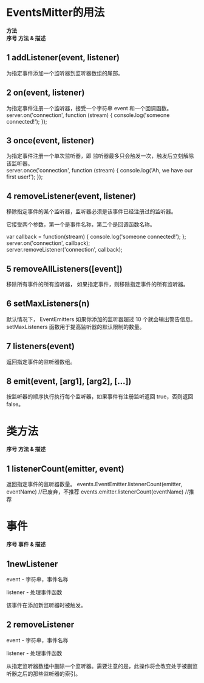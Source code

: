 # **EventsMitter的用法**   
**方法**      
**序号	 方法   &   描述**   
## 1	addListener(event, listener)   
为指定事件添加一个监听器到监听器数组的尾部。     
## 2	on(event, listener)   
为指定事件注册一个监听器，接受一个字符串 event 和一个回调函数。   
server.on('connection', function (stream) {
  console.log('someone connected!');
});  
## 3	once(event, listener)
为指定事件注册一个单次监听器，即 监听器最多只会触发一次，触发后立刻解除该监听器。   
server.once('connection', function (stream) {
  console.log('Ah, we have our first user!');
});   
## 4	removeListener(event, listener)
移除指定事件的某个监听器，监听器必须是该事件已经注册过的监听器。

它接受两个参数，第一个是事件名称，第二个是回调函数名称。

var callback = function(stream) {
  console.log('someone connected!');
};   
server.on('connection', callback);   
server.removeListener('connection', callback);   
## 5	removeAllListeners([event])
移除所有事件的所有监听器， 如果指定事件，则移除指定事件的所有监听器。
## 6	setMaxListeners(n)
默认情况下， EventEmitters 如果你添加的监听器超过 10 个就会输出警告信息。 setMaxListeners 函数用于提高监听器的默认限制的数量。
## 7	listeners(event)
返回指定事件的监听器数组。
## 8	emit(event, [arg1], [arg2], [...])
按监听器的顺序执行执行每个监听器，如果事件有注册监听返回 true，否则返回 false。   
# 类方法
**序号	方法 & 描述**
## 1	listenerCount(emitter, event)
返回指定事件的监听器数量。
events.EventEmitter.listenerCount(emitter, eventName) //已废弃，不推荐
events.emitter.listenerCount(eventName) //推荐

# **事件**  
**序号	事件 & 描述**  
## 1newListener  
event - 字符串，事件名称  

listener - 处理事件函数

该事件在添加新监听器时被触发。

## 2	removeListener
event - 字符串，事件名称

listener - 处理事件函数

从指定监听器数组中删除一个监听器。需要注意的是，此操作将会改变处于被删监听器之后的那些监听器的索引。
